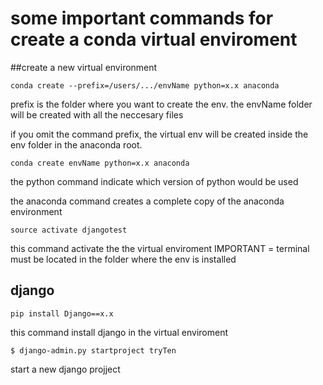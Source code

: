 # some important commands for create a conda virtual enviroment

##create a new virtual environment

`conda create --prefix=/users/.../envName python=x.x anaconda`

prefix is the folder where you want to create the env. the envName folder will be created with all the neccesary files

if you omit the command prefix, the virtual env will be created inside the env folder in the anaconda root.

`conda create envName python=x.x anaconda`

the python command indicate which version of python would be used 

the anaconda command creates a complete copy of the anaconda environment

`source activate djangotest`

this command activate the the virtual enviroment
IMPORTANT = terminal must be located in the folder where the env is installed

## django

`pip install Django==x.x`

this command install django in the virtual enviroment

`$ django-admin.py startproject tryTen`

start a new django projject
